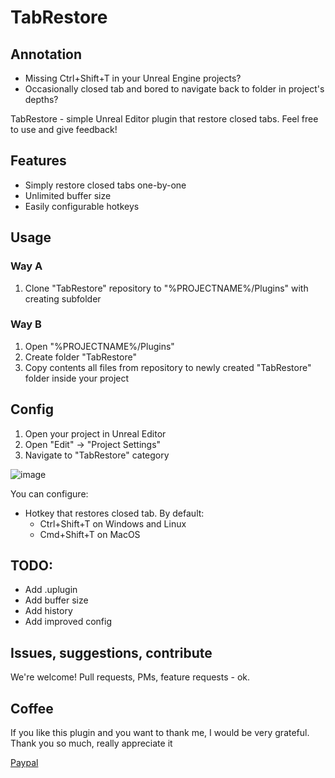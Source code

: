 # TabRestore

## Annotation
- Missing Ctrl+Shift+T in your Unreal Engine projects?
- Occasionally closed tab and bored to navigate back to folder in project's depths?

TabRestore - simple Unreal Editor plugin that restore closed tabs. Feel free to use and give feedback!

## Features
- Simply restore closed tabs one-by-one
- Unlimited buffer size
- Easily configurable hotkeys

## Usage
### Way A
1. Clone "TabRestore" repository to "%PROJECTNAME%/Plugins" with creating subfolder

### Way B
1. Open "%PROJECTNAME%/Plugins"
2. Create folder "TabRestore"
3. Copy contents all files from repository to newly created "TabRestore" folder inside your project


## Config
1. Open your project in Unreal Editor
2. Open "Edit" -> "Project Settings"
3. Navigate to "TabRestore" category

![image](https://user-images.githubusercontent.com/3195612/216779990-8bdf8ebc-0a10-4250-8948-0841df6ee4ca.png)

You can configure:
- Hotkey that restores closed tab. By default: 
    - Ctrl+Shift+T on Windows and Linux 
    - Cmd+Shift+T on MacOS

## TODO:
- Add .uplugin
- Add buffer size
- Add history
- Add improved config

## Issues, suggestions, contribute
We're welcome! Pull requests, PMs, feature requests - ok.

## Coffee
If you like this plugin and you want to thank me, I would be very grateful. Thank you so much, really appreciate it

[Paypal](https://paypal.me/TheliraanAccepts)
